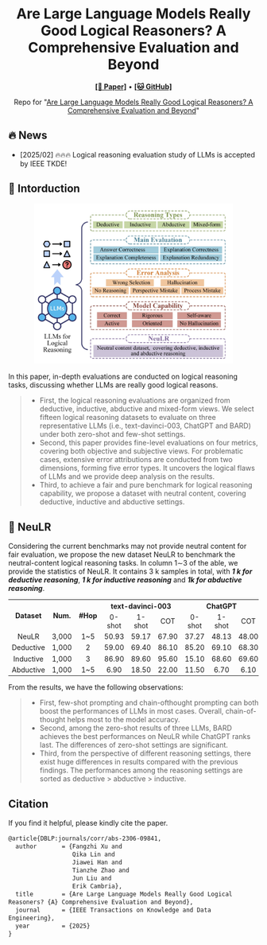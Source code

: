 <h1 align="center">
Are Large Language Models Really Good Logical Reasoners? A Comprehensive Evaluation and Beyond
</h1>

<p align="center">
  <a href="https://ieeexplore.ieee.org/document/10870148"><b>[📜 Paper]</b></a> •
  <a href="https://github.com/DeepReasoning/NeuLR"><b>[🐱 GitHub]</b></a>
  
</p>

<p align="center">
Repo for "<a href="https://ieeexplore.ieee.org/document/10870148" target="_blank">Are Large Language Models Really Good Logical Reasoners? A Comprehensive Evaluation and Beyond</a>"
</p>

## 🔥 News

- [2025/02] 🔥🔥🔥 Logical reasoning evaluation study of LLMs is accepted by IEEE TKDE!

## 📖 Intorduction

<p align="center">
    <img src="evaluation.png" alt="scaling" width="400">
</p>

In this paper, in-depth evaluations are conducted on logical reasoning tasks, discussing whether LLMs are really good logical reasons.
> - First, the logical reasoning evaluations are organized from deductive, inductive, abductive and mixed-form views. We select fifteen logical reasoning datasets to evaluate on three representative LLMs (i.e., text-davinci-003, ChatGPT and BARD) under both zero-shot and few-shot settings.
> - Second, this paper provides fine-level evaluations on four metrics, covering both objective and subjective views. For problematic cases, extensive error attributions are conducted from two dimensions, forming five error types. It uncovers the logical flaws of LLMs and we provide deep analysis on the results.
> - Third, to achieve a fair and pure benchmark for logical reasoning capability, we propose a dataset with neutral content, covering deductive, inductive and abductive settings.




## 🚀 NeuLR


Considering the current benchmarks may not provide neutral content for fair evaluation, we propose the new dataset NeuLR to benchmark the neutral-content logical reasoning tasks. In column 1∼3 of the able, we provide the statistics of NeuLR. It contains 3 k samples in total, with ***1 k for deductive reasoning***, ***1 k for inductive reasoning*** and ***1k for abductive reasoning***.





<table>
    <tr>
      <th rowspan="2" align="center">Dataset</th>
      <th rowspan="2" align="center">Num.</th>
      <th rowspan="2" align="center">#Hop</th>
      <th colspan="3" align="center">text-davinci-003</th>
      <th colspan="3" align="center">ChatGPT</th>
      <th colspan="3" align="center">BARD</th>
    </tr>
    <tr>
      <td align="center">0-shot</td>
      <td align="center">1-shot</td>
      <td align="center">COT</td>
      <td align="center">0-shot</td>
      <td align="center">1-shot</td>
      <td align="center">COT</td>
      <td align="center">0-shot</td>
      <td align="center">1-shot</td>
      <td align="center">COT</td>
    </tr>
  <tr>
      <td align="center">NeuLR</td>
    <td align="center">3,000</td>
    <td align="center">1~5</td>
    <td align="center">50.93</td>
    <td align="center">59.17</td>
    <td align="center">67.90</td>
    <td align="center">37.27</td>
    <td align="center">48.13</td>
    <td align="center">48.00</td>
    <td align="center">63.67</td>
    <td align="center">65.07</td>
    <td align="center">66.00</td>
    </tr>
  <tr>
      <td align="center">Deductive</td>
      <td align="center">1,000</td>
      <td align="center">2</td>
      <td align="center">59.00</td>
      <td align="center">69.40</td>
      <td align="center">86.10</td>
      <td align="center">85.20</td>
      <td align="center">69.10</td>
      <td align="center">68.30</td>
      <td align="center">87.40</td>
      <td align="center">93.10</td>
      <td align="center">91.90</td>
    </tr>
  <tr>
      <td align="center">Inductive</td>
      <td align="center">1,000</td>
      <td align="center">3</td>
      <td align="center">86.90</td>
      <td align="center">89.60</td>
      <td align="center">95.60</td>
      <td align="center">15.10</td>
      <td align="center">68.60</td>
      <td align="center">69.60</td>
      <td align="center">96.00</td>
      <td align="center">92.60</td>
      <td align="center">96.30</td>
    </tr>
    <tr>
      <td align="center">Abductive</td>
      <td align="center">1,000</td>
      <td align="center">1~5</td>
      <td align="center">6.90</td>
      <td align="center">18.50</td>
      <td align="center">22.00</td>
      <td align="center">11.50</td>
      <td align="center">6.70</td>
      <td align="center">6.10</td>
      <td align="center">7.60</td>
      <td align="center">9.50</td>
      <td align="center">9.80</td>
    </tr>
</table>






From the results, we have the following observations:
> - First, few-shot prompting and chain-ofthought prompting can both boost the performances of LLMs in most cases. Overall, chain-of-thought helps most to the model accuracy.
> - Second, among the zero-shot results of three LLMs, BARD achieves the best performances on NeuLR while ChatGPT ranks last. The differences of zero-shot settings are significant.
> - Third, from the perspective of different reasoning settings, there exist huge differences in results compared with the previous findings. The performances among the reasoning settings are sorted as deductive > abductive > inductive.





## Citation

If you find it helpful, please kindly cite the paper.

```
@article{DBLP:journals/corr/abs-2306-09841,
  author       = {Fangzhi Xu and
                  Qika Lin and
                  Jiawei Han and
                  Tianzhe Zhao and
                  Jun Liu and
                  Erik Cambria},
  title        = {Are Large Language Models Really Good Logical Reasoners? {A} Comprehensive Evaluation and Beyond},
  journal      = {IEEE Transactions on Knowledge and Data Engineering},
  year         = {2025}
}
```

